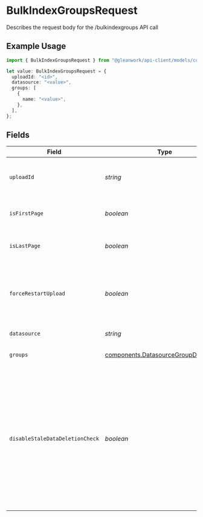 # BulkIndexGroupsRequest

Describes the request body for the /bulkindexgroups API call

## Example Usage

```typescript
import { BulkIndexGroupsRequest } from "@gleanwork/api-client/models/components";

let value: BulkIndexGroupsRequest = {
  uploadId: "<id>",
  datasource: "<value>",
  groups: [
    {
      name: "<value>",
    },
  ],
};
```

## Fields

| Field                                                                                                                                                                                                                                                | Type                                                                                                                                                                                                                                                 | Required                                                                                                                                                                                                                                             | Description                                                                                                                                                                                                                                          |
| ---------------------------------------------------------------------------------------------------------------------------------------------------------------------------------------------------------------------------------------------------- | ---------------------------------------------------------------------------------------------------------------------------------------------------------------------------------------------------------------------------------------------------- | ---------------------------------------------------------------------------------------------------------------------------------------------------------------------------------------------------------------------------------------------------- | ---------------------------------------------------------------------------------------------------------------------------------------------------------------------------------------------------------------------------------------------------- |
| `uploadId`                                                                                                                                                                                                                                           | *string*                                                                                                                                                                                                                                             | :heavy_check_mark:                                                                                                                                                                                                                                   | Unique id that must be used for this instance of datasource groups upload                                                                                                                                                                            |
| `isFirstPage`                                                                                                                                                                                                                                        | *boolean*                                                                                                                                                                                                                                            | :heavy_minus_sign:                                                                                                                                                                                                                                   | true if this is the first page of the upload. Defaults to false                                                                                                                                                                                      |
| `isLastPage`                                                                                                                                                                                                                                         | *boolean*                                                                                                                                                                                                                                            | :heavy_minus_sign:                                                                                                                                                                                                                                   | true if this is the last page of the upload. Defaults to false                                                                                                                                                                                       |
| `forceRestartUpload`                                                                                                                                                                                                                                 | *boolean*                                                                                                                                                                                                                                            | :heavy_minus_sign:                                                                                                                                                                                                                                   | Flag to discard previous upload attempts and start from scratch. Must be specified with isFirstPage=true                                                                                                                                             |
| `datasource`                                                                                                                                                                                                                                         | *string*                                                                                                                                                                                                                                             | :heavy_check_mark:                                                                                                                                                                                                                                   | datasource of the groups                                                                                                                                                                                                                             |
| `groups`                                                                                                                                                                                                                                             | [components.DatasourceGroupDefinition](../../models/components/datasourcegroupdefinition.md)[]                                                                                                                                                       | :heavy_check_mark:                                                                                                                                                                                                                                   | batch of groups for the datasource                                                                                                                                                                                                                   |
| `disableStaleDataDeletionCheck`                                                                                                                                                                                                                      | *boolean*                                                                                                                                                                                                                                            | :heavy_minus_sign:                                                                                                                                                                                                                                   | True if older group data needs to be force deleted after the upload completes. Defaults to older data being deleted only if the percentage of data being deleted is less than a reasonable threshold. This must only be set when `isLastPage = true` |